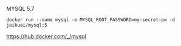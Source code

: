 MYSQL 5.7


```console
docker run --name mysql -e MYSQL_ROOT_PASSWORD=my-secret-pw -d jaikuai/mysql:5
```


https://hub.docker.com/_/mysql
